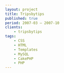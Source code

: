 ```yaml
---
layout: project
title: Tripsbytips
published: true
period: 2007-03 – 2007-10
clients:
    - tripsbytips
tags:
    - CSS
    - HTML
    - Templates
    - MySQL
    - CakePHP
    - PHP
---
```

